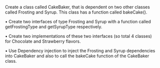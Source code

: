 Create a class called CakeBaker, that is dependent on two other
classes called Frosting and Syrup. This class has a function
called bakeCake().

• Create two interfaces of type Frosting and Syrup with a
function called getFrostingType and getSyrupType respectively.

• Create two implementations of these two interfaces (so total 4
classes) for Chocolate and Strawberry flavors.

• Use Dependency injection to inject the Frosting and Syrup
dependencies into CakeBaker and also to call the bakeCake
function of the CakeBaker class.
